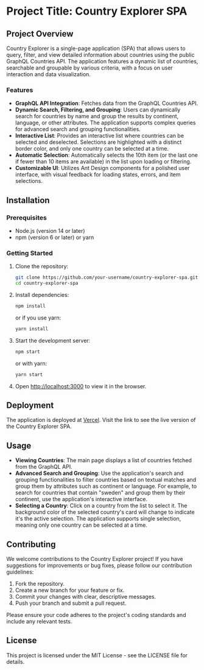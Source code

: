 
# Project Title: Country Explorer SPA

## Project Overview

Country Explorer is a single-page application (SPA) that allows users to query, filter, and view detailed information about countries using the public GraphQL Countries API. The application features a dynamic list of countries, searchable and groupable by various criteria, with a focus on user interaction and data visualization.

### Features

- **GraphQL API Integration**: Fetches data from the GraphQL Countries API.
- **Dynamic Search, Filtering, and Grouping**: Users can dynamically search for countries by name and group the results by continent, language, or other attributes. The application supports complex queries for advanced search and grouping functionalities.
- **Interactive List**: Provides an interactive list where countries can be selected and deselected. Selections are highlighted with a distinct border color, and only one country can be selected at a time.
- **Automatic Selection**: Automatically selects the 10th item (or the last one if fewer than 10 items are available) in the list upon loading or filtering.
- **Customizable UI**: Utilizes Ant Design components for a polished user interface, with visual feedback for loading states, errors, and item selections.

## Installation

### Prerequisites

- Node.js (version 14 or later)
- npm (version 6 or later) or yarn

### Getting Started

1. Clone the repository:
   ```sh
   git clone https://github.com/your-username/country-explorer-spa.git
   cd country-explorer-spa
   ```

2. Install dependencies:
   ```sh
   npm install
   ```
   or if you use yarn:
   ```sh
   yarn install
   ```

3. Start the development server:
   ```sh
   npm start
   ```
   or with yarn:
   ```sh
   yarn start
   ```

4. Open [http://localhost:3000](http://localhost:3000) to view it in the browser.

## Deployment

The application is deployed at [Vercel](https://konzek-junior-assignement.vercel.app/). Visit the link to see the live version of the Country Explorer SPA.

## Usage

- **Viewing Countries**: The main page displays a list of countries fetched from the GraphQL API.
- **Advanced Search and Grouping**: Use the application's search and grouping functionalities to filter countries based on textual matches and group them by attributes such as continent or language. For example, to search for countries that contain "sweden" and group them by their continent, use the application's interactive interface.
- **Selecting a Country**: Click on a country from the list to select it. The background color of the selected country's card will change to indicate it's the active selection. The application supports single selection, meaning only one country can be selected at a time.

## Contributing

We welcome contributions to the Country Explorer project! If you have suggestions for improvements or bug fixes, please follow our contribution guidelines:

1. Fork the repository.
2. Create a new branch for your feature or fix.
3. Commit your changes with clear, descriptive messages.
4. Push your branch and submit a pull request.

Please ensure your code adheres to the project's coding standards and include any relevant tests.

## License

This project is licensed under the MIT License - see the LICENSE file for details.
